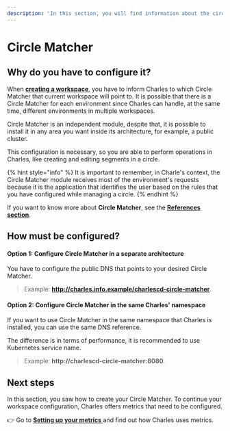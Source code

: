 ```yaml
---
description: 'In this section, you will find information about the circle matcher.'
---
```


# Circle Matcher

## Why do you have to configure it?

When [**creating a workspace**](./), you have to inform Charles to which Circle Matcher that current workspace will point to. It is possible that there is a Circle Matcher for each environment since Charles can handle, at the same time, different environments in multiple workspaces.

Circle Matcher is an independent module, despite that, it is possible to install it in any area you want inside its architecture, for example, a public cluster.

This configuration is necessary, so you are able to perform operations in Charles, like creating and editing segments in a circle.

{% hint style="info" %}
It is important to remember, in Charle's context, the Circle Matcher module receives most of the environment's requests because it is the application that identifies the user based on the rules that you have configured while managing a circle.
{% endhint %}

 If you want to know more about **Circle Matcher**, see the [**References section**](../../reference/circle-matcher.md). 

## How must be configured?

#### Option 1: Configure Circle Matcher in a separate architecture

You have to configure the public DNS that points to your desired Circle Matcher.

> Example: **http://charles.info.example/charlescd-circle-matcher**.



#### Option 2: Configure Circle Matcher in the same Charles' namespace  

If you want to use Circle Matcher in the same namespace that Charles is installed, you can use the same DNS reference.

The difference is in terms of performance, it is recommended to use Kubernetes service name.

> Example: **http://charlescd-circle-matcher:8080**.

## Next steps

In this section, you saw how to create your Circle Matcher. To continue your workspace configuration, Charles offers metrics that need to be configured. 

👉 Go to [**Setting up your metrics** ](../../reference/metrics/setting-up-your-metrics.md)and find out how Charles uses metrics. 


